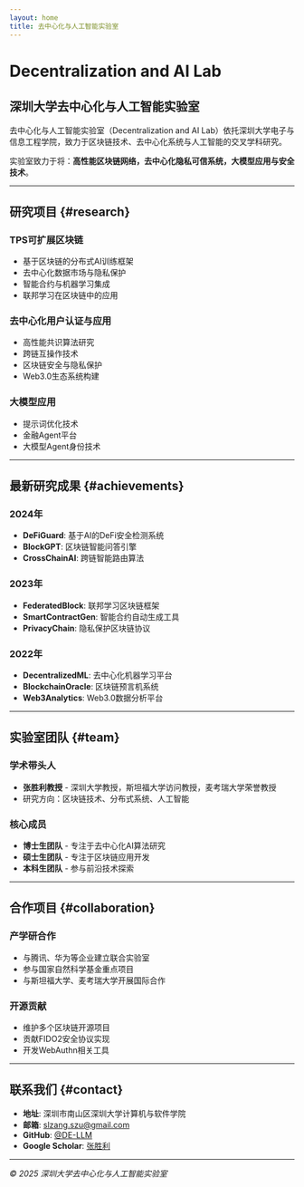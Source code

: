 ```yaml
---
layout: home
title: 去中心化与人工智能实验室
---
```


# Decentralization and AI Lab

## 深圳大学去中心化与人工智能实验室

去中心化与人工智能实验室（Decentralization and AI Lab）依托深圳大学电子与信息工程学院，致力于区块链技术、去中心化系统与人工智能的交叉学科研究。

实验室致力于将：**高性能区块链网络，去中心化隐私可信系统，大模型应用与安全技术**。

---

## 研究项目 {#research}

### TPS可扩展区块链
- 基于区块链的分布式AI训练框架
- 去中心化数据市场与隐私保护
- 智能合约与机器学习集成
- 联邦学习在区块链中的应用

### 去中心化用户认证与应用
- 高性能共识算法研究
- 跨链互操作技术
- 区块链安全与隐私保护
- Web3.0生态系统构建

### 大模型应用
- 提示词优化技术
- 金融Agent平台
- 大模型Agent身份技术

---

## 最新研究成果 {#achievements}

### 2024年
- **DeFiGuard**: 基于AI的DeFi安全检测系统
- **BlockGPT**: 区块链智能问答引擎
- **CrossChainAI**: 跨链智能路由算法

### 2023年
- **FederatedBlock**: 联邦学习区块链框架
- **SmartContractGen**: 智能合约自动生成工具
- **PrivacyChain**: 隐私保护区块链协议

### 2022年
- **DecentralizedML**: 去中心化机器学习平台
- **BlockchainOracle**: 区块链预言机系统
- **Web3Analytics**: Web3.0数据分析平台

---

## 实验室团队 {#team}

### 学术带头人
- **张胜利教授** - 深圳大学教授，斯坦福大学访问教授，麦考瑞大学荣誉教授
- 研究方向：区块链技术、分布式系统、人工智能

### 核心成员
- **博士生团队** - 专注于去中心化AI算法研究
- **硕士生团队** - 专注于区块链应用开发
- **本科生团队** - 参与前沿技术探索

---

## 合作项目 {#collaboration}

### 产学研合作
- 与腾讯、华为等企业建立联合实验室
- 参与国家自然科学基金重点项目
- 与斯坦福大学、麦考瑞大学开展国际合作

### 开源贡献
- 维护多个区块链开源项目
- 贡献FIDO2安全协议实现
- 开发WebAuthn相关工具

---

## 联系我们 {#contact}

- **地址**: 深圳市南山区深圳大学计算机与软件学院
- **邮箱**: slzang.szu@gmail.com
- **GitHub**: [@DE-LLM](https://github.com/DE-LLM)
- **Google Scholar**: [张胜利](https://scholar.google.com/citations?user=vjujlkoAAAAJ&hl=zh-CN)

---

*© 2025 深圳大学去中心化与人工智能实验室* 